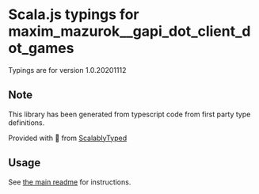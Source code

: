 
# Scala.js typings for maxim_mazurok__gapi_dot_client_dot_games

Typings are for version 1.0.20201112



## Note
This library has been generated from typescript code from first party type definitions.

Provided with :purple_heart: from [ScalablyTyped](https://github.com/oyvindberg/ScalablyTyped)

## Usage
See [the main readme](../../readme.md) for instructions.



